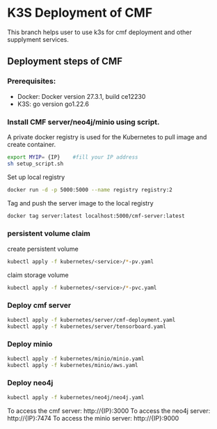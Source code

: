 # K3S Deployment of CMF
This branch helps user to use k3s for cmf deployment and other supplyment services.

## Deployment steps of CMF

### Prerequisites:
- Docker: Docker version 27.3.1, build ce12230
- K3S: go version go1.22.6


### Install CMF server/neo4j/minio using script.
A private docker registry is used for the Kubernetes to pull image and create container.
```bash
export MYIP= {IP}    #fill your IP address
sh setup_script.sh
```
Set up local registry
```bash
docker run -d -p 5000:5000 --name registry registry:2
```
Tag and push the server image to the local registry
```bash
docker tag server:latest localhost:5000/cmf-server:latest
```
### persistent volume claim
create persistent volume
```bash
kubectl apply -f kubernetes/<service>/*-pv.yaml
```
claim storage volume
```bash
kubectl apply -f kubernetes/<service>/*-pvc.yaml
```

### Deploy cmf server
```bash
kubectl apply -f kubernetes/server/cmf-deployment.yaml
kubectl apply -f kubernetes/server/tensorboard.yaml
```

### Deploy minio
```bash
kubectl apply -f kubernetes/minio/minio.yaml
kubectl apply -f kubernetes/minio/aws.yaml
```

### Deploy neo4j
```bash
kubectl apply -f kubernetes/neo4j/neo4j.yaml
```

To access the cmf server: http://{IP}:3000
To access the neo4j server: http://{IP}:7474
To access the minio server: http://{IP}:9000
